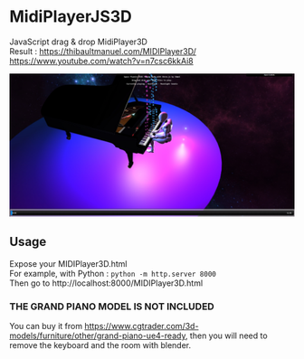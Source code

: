 ﻿# MidiPlayerJS3D
JavaScript drag &amp; drop MidiPlayer3D </br>
Result : https://thibaultmanuel.com/MIDIPlayer3D/ </br> https://www.youtube.com/watch?v=n7csc6kkAi8</br>

![Example](example.jpg)

## Usage
Expose your MIDIPlayer3D.html</br>
For example, with Python : `python -m http.server 8000` </br>
Then go to http://localhost:8000/MIDIPlayer3D.html</br>

### THE GRAND PIANO MODEL IS NOT INCLUDED
You can buy it from https://www.cgtrader.com/3d-models/furniture/other/grand-piano-ue4-ready, then you will need to remove the keyboard and the room with blender. 
